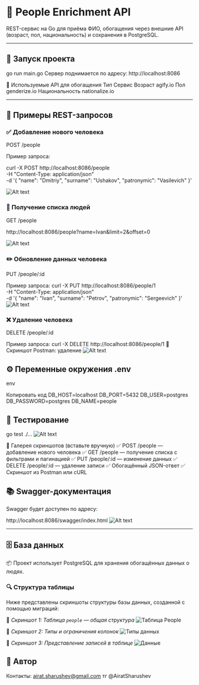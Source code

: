 # 👤 People Enrichment API

REST-сервис на Go для приёма ФИО, обогащения через внешние API (возраст, пол, национальность) и сохранения в PostgreSQL.

---

## 🚀 Запуск проекта


go run main.go
Сервер поднимается по адресу: http://localhost:8086

🧩 Используемые API для обогащения
Тип	Сервис
Возраст	agify.io
Пол	genderize.io
Национальность	nationalize.io

---
## 🧪 Примеры REST-запросов 

### ✅ Добавление нового человека
POST /people

Пример запроса:

curl -X POST http://localhost:8086/people \
  -H "Content-Type: application/json" \
  -d '{
    "name": "Dmitriy",
    "surname": "Ushakov",
    "patronymic": "Vasilevich"
  }'


![Alt text](image.png)


### 📄 Получение списка людей
GET /people

http://localhost:8086/people?name=Ivan&limit=2&offset=0

![Alt text](image-2.png)

### ✏️ Обновление данных человека
PUT /people/:id

Пример запроса:
curl -X PUT http://localhost:8086/people/1 \
  -H "Content-Type: application/json" \
  -d '{
    "name": "Ivan",
    "surname": "Petrov",
    "patronymic": "Sergeevich"
  }'
![Alt text](image-3.png)

### ❌ Удаление человека
DELETE /people/:id

Пример запроса:
curl -X DELETE http://localhost:8086/people/1
📸 Скриншот Postman: удаление
![Alt text](image-4.png)


## ⚙️ Переменные окружения .env
env

Копировать код
DB_HOST=localhost
DB_PORT=5432
DB_USER=postgres
DB_PASSWORD=postgres
DB_NAME=people

## 🧪 Тестирование

go test ./...
![Alt text](image-5.png)

📸 Галерея скриншотов (вставьте вручную)
✅ POST /people — добавление нового человека
✅ GET /people — получение списка с фильтрами и пагинацией
✅ PUT /people/:id — изменение данных
✅ DELETE /people/:id — удаление записи
✅ Обогащённый JSON-ответ
✅ Скриншот из Postman или cURL
## 📚 Swagger-документация
Swagger будет доступен по адресу:


http://localhost:8086/swagger/index.html
![Alt text](image-6.png)

---

## 🗄️ База данных

📦 Проект использует PostgreSQL для хранения обогащённых данных о людях.

### 🔍 Структура таблицы

Ниже представлены скриншоты структуры базы данных, созданной с помощью миграций:

📸 _Скриншот 1: Таблица `people` — общая структура_
![Таблица People](image-9.png)

📸 _Скриншот 2: Типы и ограничения колонок_
![Типы данных](image-8.png)

📸 _Скриншот 3: Представление записей в таблице_
![Данные](image-7.png)


## 📌 Автор

Контакты: airat.sharushev@gmail.com
тг @AiratSharushev